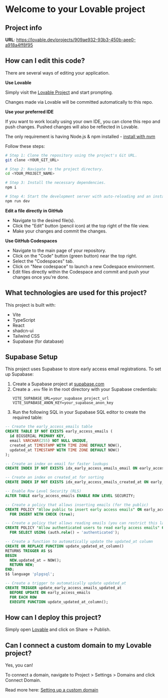 # Welcome to your Lovable project

## Project info

**URL**: https://lovable.dev/projects/909ae932-93b3-450b-aee0-a918a4ff8f95

## How can I edit this code?

There are several ways of editing your application.

**Use Lovable**

Simply visit the [Lovable Project](https://lovable.dev/projects/909ae932-93b3-450b-aee0-a918a4ff8f95) and start prompting.

Changes made via Lovable will be committed automatically to this repo.

**Use your preferred IDE**

If you want to work locally using your own IDE, you can clone this repo and push changes. Pushed changes will also be reflected in Lovable.

The only requirement is having Node.js & npm installed - [install with nvm](https://github.com/nvm-sh/nvm#installing-and-updating)

Follow these steps:

```sh
# Step 1: Clone the repository using the project's Git URL.
git clone <YOUR_GIT_URL>

# Step 2: Navigate to the project directory.
cd <YOUR_PROJECT_NAME>

# Step 3: Install the necessary dependencies.
npm i

# Step 4: Start the development server with auto-reloading and an instant preview.
npm run dev
```

**Edit a file directly in GitHub**

- Navigate to the desired file(s).
- Click the "Edit" button (pencil icon) at the top right of the file view.
- Make your changes and commit the changes.

**Use GitHub Codespaces**

- Navigate to the main page of your repository.
- Click on the "Code" button (green button) near the top right.
- Select the "Codespaces" tab.
- Click on "New codespace" to launch a new Codespace environment.
- Edit files directly within the Codespace and commit and push your changes once you're done.

## What technologies are used for this project?

This project is built with:

- Vite
- TypeScript
- React
- shadcn-ui
- Tailwind CSS
- Supabase (for database)

## Supabase Setup

This project uses Supabase to store early access email registrations. To set up Supabase:

1. Create a Supabase project at [supabase.com](https://supabase.com)
2. Create a `.env` file in the root directory with your Supabase credentials:
   ```
   VITE_SUPABASE_URL=your_supabase_project_url
   VITE_SUPABASE_ANON_KEY=your_supabase_anon_key
   ```
3. Run the following SQL in your Supabase SQL editor to create the required table:

```sql
-- Create the early_access_emails table
CREATE TABLE IF NOT EXISTS early_access_emails (
  id BIGSERIAL PRIMARY KEY,
  email VARCHAR(255) NOT NULL UNIQUE,
  created_at TIMESTAMP WITH TIME ZONE DEFAULT NOW(),
  updated_at TIMESTAMP WITH TIME ZONE DEFAULT NOW()
);

-- Create an index on email for faster lookups
CREATE INDEX IF NOT EXISTS idx_early_access_emails_email ON early_access_emails(email);

-- Create an index on created_at for sorting
CREATE INDEX IF NOT EXISTS idx_early_access_emails_created_at ON early_access_emails(created_at);

-- Enable Row Level Security (RLS)
ALTER TABLE early_access_emails ENABLE ROW LEVEL SECURITY;

-- Create a policy that allows inserting emails (for the public)
CREATE POLICY "Allow public to insert early access emails" ON early_access_emails
  FOR INSERT WITH CHECK (true);

-- Create a policy that allows reading emails (you can restrict this later)
CREATE POLICY "Allow authenticated users to read early access emails" ON early_access_emails
  FOR SELECT USING (auth.role() = 'authenticated');

-- Create a function to automatically update the updated_at column
CREATE OR REPLACE FUNCTION update_updated_at_column()
RETURNS TRIGGER AS $$
BEGIN
  NEW.updated_at = NOW();
  RETURN NEW;
END;
$$ language 'plpgsql';

-- Create a trigger to automatically update updated_at
CREATE TRIGGER update_early_access_emails_updated_at
  BEFORE UPDATE ON early_access_emails
  FOR EACH ROW
  EXECUTE FUNCTION update_updated_at_column();
```

## How can I deploy this project?

Simply open [Lovable](https://lovable.dev/projects/909ae932-93b3-450b-aee0-a918a4ff8f95) and click on Share -> Publish.

## Can I connect a custom domain to my Lovable project?

Yes, you can!

To connect a domain, navigate to Project > Settings > Domains and click Connect Domain.

Read more here: [Setting up a custom domain](https://docs.lovable.dev/tips-tricks/custom-domain#step-by-step-guide)
